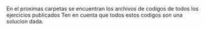 En el proximas carpetas se encuentran los archivos de codigos de todos los ejercicios publicados
Ten en cuenta que todos estos codigos son una solucion dada.
